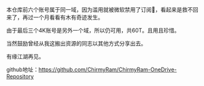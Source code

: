 本仓库前六个账号属于同一域，因为滥用就被微软禁用了订阅🤯，看起来是救不回来了，再过一个月看看有木有奇迹发生。

由于最后三个4K账号是另外一个域，所以仍可用，共60T。且用且珍惜。

当然鼓励曾经从我这搬出资源的同志以其他方式分享出去。

有缘江湖再见。

github地址：https://github.com/ChirmyRam/ChirmyRam-OneDrive-Repository
